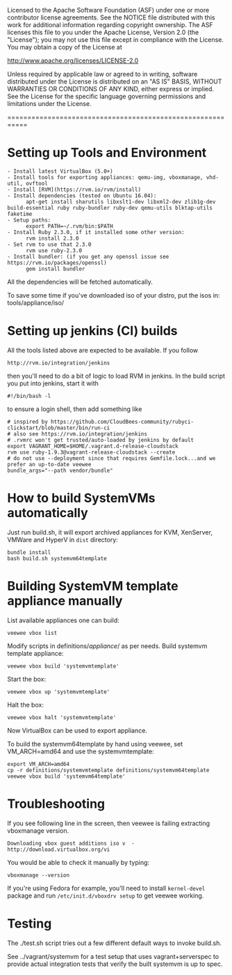 Licensed to the Apache Software Foundation (ASF) under one
or more contributor license agreements.  See the NOTICE file
distributed with this work for additional information
regarding copyright ownership.  The ASF licenses this file
to you under the Apache License, Version 2.0 (the
"License"); you may not use this file except in compliance
with the License.  You may obtain a copy of the License at

  http://www.apache.org/licenses/LICENSE-2.0

Unless required by applicable law or agreed to in writing,
software distributed under the License is distributed on an
"AS IS" BASIS, WITHOUT WARRANTIES OR CONDITIONS OF ANY
KIND, either express or implied.  See the License for the
specific language governing permissions and limitations
under the License.

===========================================================

# Setting up Tools and Environment

    - Install latest VirtualBox (5.0+)
    - Install tools for exporting appliances: qemu-img, vboxmanage, vhd-util, ovftool
    - Install [RVM](https://rvm.io/rvm/install)
    - Install dependencies (tested on Ubuntu 16.04):
          apt-get install sharutils libxslt1-dev libxml2-dev zlib1g-dev build-essential ruby ruby-bundler ruby-dev qemu-utils blktap-utils faketime
    - Setup paths:
          export PATH=~/.rvm/bin:$PATH
    - Install Ruby 2.3.0, if it installed some other version:
          rvm install 2.3.0
    - Set rvm to use that 2.3.0
          rvm use ruby-2.3.0
    - Install bundler: (if you get any openssl issue see https://rvm.io/packages/openssl)
          gem install bundler

All the dependencies will be fetched automatically.

To save some time if you've downloaded iso of your distro, put the isos in:
tools/appliance/iso/

# Setting up jenkins (CI) builds

All the tools listed above are expected to be available. If you follow

    http://rvm.io/integration/jenkins

then you'll need to do a bit of logic to load RVM in jenkins. In the
build script you put into jenkins, start it with
```
#!/bin/bash -l
```

to ensure a login shell, then add something like
```
# inspired by https://github.com/CloudBees-community/rubyci-clickstart/blob/master/bin/run-ci
# also see https://rvm.io/integration/jenkins
# .rvmrc won't get trusted/auto-loaded by jenkins by default
export VAGRANT_HOME=$HOME/.vagrant.d-release-cloudstack
rvm use ruby-1.9.3@vagrant-release-cloudstack --create
# do not use --deployment since that requires Gemfile.lock...and we prefer an up-to-date veewee
bundle_args="--path vendor/bundle"
```


# How to build SystemVMs automatically

Just run build.sh, it will export archived appliances for KVM, XenServer,
VMWare and HyperV in `dist` directory:

    bundle install
    bash build.sh systemvm64template

# Building SystemVM template appliance manually

List available appliances one can build:

    veewee vbox list

Modify scripts in definitions/*appliance*/ as per needs.
Build systemvm template appliance:

    veewee vbox build 'systemvmtemplate'

Start the box:

    veewee vbox up 'systemvmtemplate'

Halt the box:

    veewee vbox halt 'systemvmtemplate'

Now VirtualBox can be used to export appliance.

To build the systemvm64template by hand using veewee, set VM_ARCH=amd64 and use
the systemvmtemplate:

    export VM_ARCH=amd64
    cp -r definitions/systemvmtemplate definitions/systemvm64template
    veewee vbox build 'systemvm64template'

Troubleshooting
===============
If you see following line in the screen, then veewee is failing
extracting vboxmanage version.

    Downloading vbox guest additions iso v  - http://download.virtualbox.org/vi

You would be able to check it manually by typing:

    vboxmanage --version

If you're using Fedora for example, you'll need to install `kernel-devel`
package and run `/etc/init.d/vboxdrv setup` to get veewee working.

Testing
=======
The ./test.sh script tries out a few different default ways to invoke build.sh.

See ../vagrant/systemvm for a test setup that uses vagrant+serverspec to
provide actual integration tests that verify the built systemvm is up to spec.
